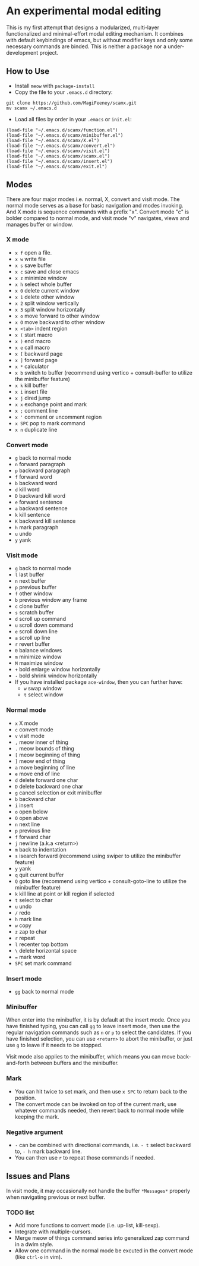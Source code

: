 # An experimental modal editing

This is my first attempt that designs a modularized, multi-layer functionalized and minimal-effort modal editing mechanism. It combines with default keybindings of emacs, but without modifier keys and only some necessary commands are binded. This is neither a package nor a under-development project.


## How to Use
* Install `meow` with `package-install`
* Copy the file to your `.emacs.d` directory:
```
git clone https://github.com/MagiFeeney/scamx.git
mv scamx ~/.emacs.d
```
* Load all files by order in your `.emacs` or `init.el`:
``` elisp
(load-file "~/.emacs.d/scamx/function.el")
(load-file "~/.emacs.d/scamx/minibuffer.el")
(load-file "~/.emacs.d/scamx/X.el")
(load-file "~/.emacs.d/scamx/convert.el")
(load-file "~/.emacs.d/scamx/visit.el")
(load-file "~/.emacs.d/scamx/scamx.el")
(load-file "~/.emacs.d/scamx/insert.el")
(load-file "~/.emacs.d/scamx/exit.el")
```

## Modes
There are four major modes i.e. normal, X, convert and visit mode. The normal mode serves as a base for basic navigation and modes invoking. And X mode is sequence commands with a prefix "x". Convert mode "c" is bolder compared to normal mode, and visit mode "v" navigates, views and manages buffer or window.


### X mode

* `x f` open a file.
* `x w` write file
* `x s` save buffer
* `x c` save and close emacs
* `x z` minimize window
* `x h` select whole buffer
* `x 0` delete current window
* `x 1` delete other window
* `x 2` split window vertically
* `x 3` split window horizontally
* `x o` move forward to other window
* `x O` move backward to other window
* `x <tab>` indent region
* `x (` start macro
* `x )` end macro
* `x e` call macro
* `x [` backward page
* `x ]` forward page
* `x *` calculator
* `x b` switch to buffer (recommend using vertico + consult-buffer to utilize the minibuffer feature)
* `x k` kill buffer
* `x i` insert file
* `x j` dired jump
* `x x` exchange point and mark
* `x ;` comment line
* `x '` comment or uncomment region
* `x SPC` pop to mark command
* `x n` duplicate line

### Convert mode

* `g` back to normal mode
* `n` forward paragraph
* `p` backward paragraph
* `f` forward word
* `b` backward word
* `d` kill word
* `D` backward kill word
* `e` forward sentence
* `a` backward sentence
* `k` kill sentence
* `K` backward kill sentence
* `h` mark paragraph
* `u` undo
* `y` yank
   
### Visit mode

* `g` back to normal mode
* `l` last buffer
* `n` next buffer
* `p` previous buffer
* `f` other window
* `b` previous window any frame
* `c` clone buffer
* `s` scratch buffer
* `d` scroll up command
* `u` scroll down command
* `e` scroll down line
* `a` scroll up line
* `r` revert buffer
* `0` balance windows
* `m` minimize window
* `M` maximize window
* `+` bold enlarge window horizontally
* `-` bold shrink window horizontally
* If you have installed package `ace-window`, then you can further have:
  * `w` swap window
  * `t` select window
### Normal mode
* `x` X mode
* `c` convert mode
* `v` visit mode
* `,` meow inner of thing
* `.` meow bounds of thing
* `[` meow beginning of thing
* `]` meow end of thing
* `a` move beginning of line
* `e` move end of line
* `d` delete forward one char
* `D` delete backward one char
* `g` cancel selection or exit minibuffer
* `b` backward char
* `i` insert
* `o` open below
* `O` open above
* `n` next line
* `p` previous line
* `f` forward char
* `j` newline (a.k.a \<return\>)
* `m` back to indentation
* `s` isearch forward (recommend using swiper to utilize the minibuffer feature)
* `y` yank
* `q` quit current buffer
* `Q` goto line (recommend using vertico + consult-goto-line to utilize the minibuffer feature)
* `k` kill line at point or kill region if selected
* `t` select to char
* `u` undo
* `/` redo
* `h` mark line
* `w` copy
* `z` zap to char
* `r` repeat
* `l` recenter top bottom
* `\` delete horizontal space
* `=` mark word
* `SPC` set mark command

### Insert mode
* `gg` back to normal mode

### Minibuffer
When enter into the minibuffer, it is by default at the insert mode. Once you have finished typing, you can call `gg` to leave insert mode, then use the regular navigation commands such as `n` or `p` to select the candidates. If you have finished selection, you can use `<return>` to abort the minibuffer, or just use `g` to leave if it needs to be stopped.

Visit mode also applies to the minibuffer, which means you can move back-and-forth between buffers and the minibuffer.

### Mark
* You can hit twice to set mark, and then use `x SPC` to return back to the position.
* The convert mode can be invoked on top of the current mark, use whatever commands needed, then revert back to normal mode while keeping the mark.

### Negative argument
* `-` can be combined with directional commands, i.e. `- t` select backward to, `- h` mark backward line.
* You can then use `r` to repeat those commands if needed. 

## Issues and Plans
In visit mode, it may occasionally not handle the buffer `*Messages*` properly when navigating previous or next buffer.

### TODO list
- Add more functions to convert mode (i.e. up-list, kill-sexp).
- Integrate with multiple-cursors.
- Merge meow of things command series into generalized zap command in a dwim style.
- Allow one command in the normal mode be excuted in the convert mode (like `ctrl-o` in vim).
